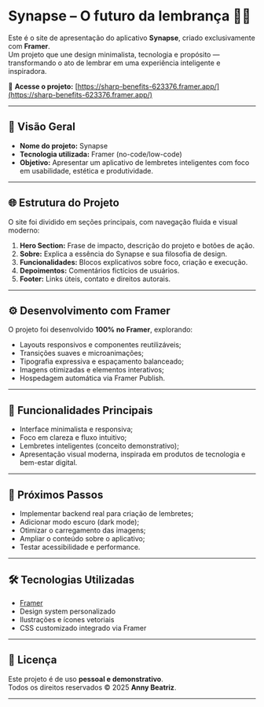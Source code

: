# Synapse – O futuro da lembrança 🧠✨  

Este é o site de apresentação do aplicativo **Synapse**, criado exclusivamente com **Framer**.  
Um projeto que une design minimalista, tecnologia e propósito — transformando o ato de lembrar em uma experiência inteligente e inspiradora.  

🔗 **Acesse o projeto:** [https://sharp-benefits-623376.framer.app/](https://sharp-benefits-623376.framer.app/)  

---

## 🧩 Visão Geral  
- **Nome do projeto:** Synapse  
- **Tecnologia utilizada:** Framer (no-code/low-code)  
- **Objetivo:** Apresentar um aplicativo de lembretes inteligentes com foco em usabilidade, estética e produtividade.  

---

## 🌐 Estrutura do Projeto  
O site foi dividido em seções principais, com navegação fluida e visual moderno:  
1. **Hero Section:** Frase de impacto, descrição do projeto e botões de ação.  
2. **Sobre:** Explica a essência do Synapse e sua filosofia de design.  
3. **Funcionalidades:** Blocos explicativos sobre foco, criação e execução.  
4. **Depoimentos:** Comentários fictícios de usuários.  
5. **Footer:** Links úteis, contato e direitos autorais.  

---

## ⚙️ Desenvolvimento com Framer  
O projeto foi desenvolvido **100% no Framer**, explorando:  
- Layouts responsivos e componentes reutilizáveis;  
- Transições suaves e microanimações;  
- Tipografia expressiva e espaçamento balanceado;  
- Imagens otimizadas e elementos interativos;  
- Hospedagem automática via Framer Publish.  

---

## 🧠 Funcionalidades Principais  
- Interface minimalista e responsiva;  
- Foco em clareza e fluxo intuitivo;  
- Lembretes inteligentes (conceito demonstrativo);  
- Apresentação visual moderna, inspirada em produtos de tecnologia e bem-estar digital.  

---

## 🚀 Próximos Passos  
- Implementar backend real para criação de lembretes;  
- Adicionar modo escuro (dark mode);  
- Otimizar o carregamento das imagens;  
- Ampliar o conteúdo sobre o aplicativo;  
- Testar acessibilidade e performance.  

---

## 🛠️ Tecnologias Utilizadas  
- [Framer](https://www.framer.com/)  
- Design system personalizado  
- Ilustrações e ícones vetoriais  
- CSS customizado integrado via Framer  

---

## 📜 Licença  
Este projeto é de uso **pessoal e demonstrativo**.  
Todos os direitos reservados © 2025 **Anny Beatriz**.  

---
